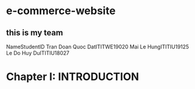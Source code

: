 # e-commerce-website
<h2>this is my team</h2>
<tabel border = 1>
<tr><th>Name</th><th>StudentID</th></tr>
<tr><td>Tran Doan Quoc Dat</td><td>ITITWE19020</td></tr>
<tr><td>Mai Le Hung</td><td>ITITIU19125</td></tr>
<tr><td>Le Do Huy Du</td><td>ITITIU18027</td></tr>
</table>

<h1>Chapter I: INTRODUCTION</h1>